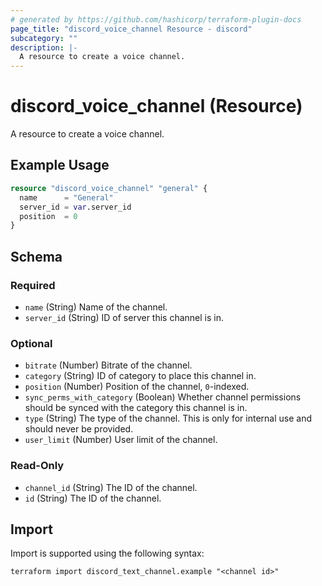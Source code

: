 ```yaml
---
# generated by https://github.com/hashicorp/terraform-plugin-docs
page_title: "discord_voice_channel Resource - discord"
subcategory: ""
description: |-
  A resource to create a voice channel.
---
```


# discord_voice_channel (Resource)

A resource to create a voice channel.

## Example Usage

```terraform
resource "discord_voice_channel" "general" {
  name      = "General"
  server_id = var.server_id
  position  = 0
}
```

<!-- schema generated by tfplugindocs -->
## Schema

### Required

- `name` (String) Name of the channel.
- `server_id` (String) ID of server this channel is in.

### Optional

- `bitrate` (Number) Bitrate of the channel.
- `category` (String) ID of category to place this channel in.
- `position` (Number) Position of the channel, `0`-indexed.
- `sync_perms_with_category` (Boolean) Whether channel permissions should be synced with the category this channel is in.
- `type` (String) The type of the channel. This is only for internal use and should never be provided.
- `user_limit` (Number) User limit of the channel.

### Read-Only

- `channel_id` (String) The ID of the channel.
- `id` (String) The ID of the channel.

## Import

Import is supported using the following syntax:

```shell
terraform import discord_text_channel.example "<channel id>"
```
